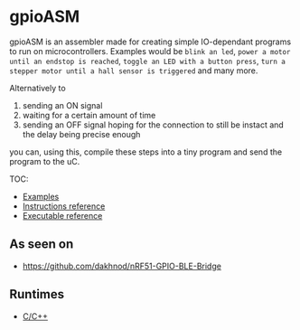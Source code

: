 # gpioASM

gpioASM is an assembler made for creating simple IO-dependant programs to run on microcontrollers.
Examples would be `blink an led`, `power a motor until an endstop is reached`, `toggle an LED with a button press`, `turn a stepper motor until a hall sensor is triggered` and many more.

Alternatively to
1. sending an ON signal
2. waiting for a certain amount of time
3. sending an OFF signal hoping for the connection to still be instact and the delay being precise enough

you can, using this, compile these steps into a tiny program and send the program to the uC.

TOC:

- [Examples](examples/)
- [Instructions reference](docs/GPIO_ASM.md)
- [Executable reference](docs/INSTRUCTIONS.md)

## As seen on

- https://github.com/dakhnod/nRF51-GPIO-BLE-Bridge

## Runtimes

- [C/C++](https://github.com/dakhnod/gpioASM-C-runtime/tree/main)
